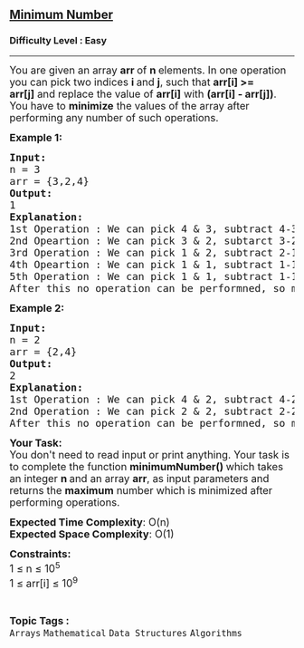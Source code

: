 <h2><a href="https://www.geeksforgeeks.org/problems/minimum-number--170647/1?page=3&category=Mathematical&difficulty=Easy&sortBy=submissions">Minimum Number</a></h2><h3>Difficulty Level : Easy</h3><hr><div class="problems_problem_content__Xm_eO"><p><span style="font-size:18px">You are given an array <strong>arr </strong>of <strong>n </strong>elements. In one operation you can pick two indices <strong>i </strong>and <strong>j</strong>, such that <strong>arr[i] &gt;= arr[j]</strong>&nbsp;and replace the value of <strong>arr[i]</strong> with <strong>(arr[i] - arr[j])</strong>. You have to <strong>minimize</strong> the&nbsp;values of the array after performing any number of such operations.</span></p>

<p><strong><span style="font-size:18px">Example 1:</span></strong></p>

<pre><span style="font-size:18px"><strong>Input:</strong>
n = 3
arr = {3,2,4}
<strong>Output:</strong>
1
<strong>Explanation:</strong>
1st Operation : We can pick 4 &amp; 3, subtract 4-3 =&gt; {3,2,1}
2nd Opeartion : We can pick 3 &amp; 2, subtarct 3-2 =&gt; {1,2,1}
3rd Operation : We can pick 1 &amp; 2, subtract 2-1 =&gt; {1,1,1}
4th Opeartion : We can pick 1 &amp; 1, subtract 1-1 =&gt; {1,0,1}
5th Operation : We can pick 1 &amp; 1, subtract 1-1 =&gt; {0,0,1}
After this no operation can be performned, so maximum no is left in the array is 1, so the ans is 1.</span>
</pre>

<p><span style="font-size:18px"><strong>Example 2:</strong></span></p>

<pre><span style="font-size:18px"><strong>Input:</strong>
n = 2
arr = {2,4}
<strong>Output:</strong>
2
<strong>Explanation:</strong>
1st Operation : We can pick 4 &amp; 2, subtract 4-2 =&gt; {2,2}
2nd Operation : We can pick 2 &amp; 2, subtract 2-2 =&gt; {0,2}
After this no operation can be performned, so maximum no is left in the array is 2, so the ans is 2.</span>
</pre>

<p><span style="font-size:18px"><strong>Your Task:&nbsp;&nbsp;</strong><br>
You don't need to read input or print anything. Your task is to complete the function&nbsp;<strong>minimumNumber()&nbsp;</strong>which takes an integer&nbsp;<strong>n&nbsp;</strong>and&nbsp;an array <strong>arr</strong>, as input parameters and returns the <strong>maximum</strong> number which is minimized after performing operations.</span></p>

<p><span style="font-size:18px"><strong>Expected Time Complexity</strong>: O(n)</span><br>
<span style="font-size:18px"><strong>Expected Space Complexity</strong>: O(1)</span></p>

<p><span style="font-size:18px"><strong>Constraints:</strong><br>
1 ≤ n&nbsp;≤ 10<sup>5</sup><br>
1 ≤ arr[i]&nbsp;≤ 10<sup>9</sup></span></p>
</div><br><p><span style=font-size:18px><strong>Topic Tags : </strong><br><code>Arrays</code>&nbsp;<code>Mathematical</code>&nbsp;<code>Data Structures</code>&nbsp;<code>Algorithms</code>&nbsp;